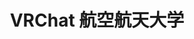 ---
layout: home

title: VRChat 航空航天大学
titleTemplate: 飞行 & 开发

hero:
  name: VRChat 航空航天大学
  text: 飞行 & 开发
  tagline: 一个开发及制作基于 Sacc 系统的飞机及配套设施的小群组
  image:
    src: /VAU.svg
    alt: VRChat Aerospace University
  actions:
    - theme: brand
      text: 开始飞行
      link: /zh/guide/getting-started
    - theme: alt
      text: 了解更多
      link: /zh/guide/about
---